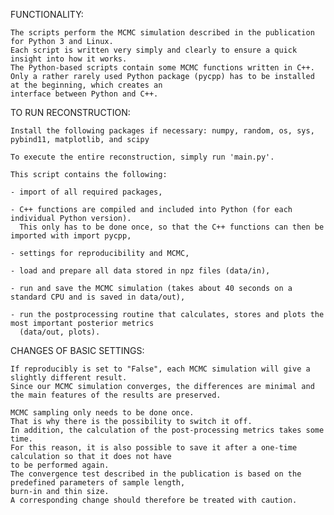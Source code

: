 FUNCTIONALITY:

    The scripts perform the MCMC simulation described in the publication for Python 3 and Linux.
    Each script is written very simply and clearly to ensure a quick insight into how it works.
    The Python-based scripts contain some MCMC functions written in C++. 
    Only a rather rarely used Python package (pycpp) has to be installed at the beginning, which creates an 
    interface between Python and C++.


TO RUN RECONSTRUCTION:

    Install the following packages if necessary: numpy, random, os, sys, pybind11, matplotlib, and scipy
    
    To execute the entire reconstruction, simply run 'main.py'.

    This script contains the following:

    - import of all required packages, 

    - C++ functions are compiled and included into Python (for each individual Python version).
      This only has to be done once, so that the C++ functions can then be imported with import pycpp,

    - settings for reproducibility and MCMC,
    
    - load and prepare all data stored in npz files (data/in),

    - run and save the MCMC simulation (takes about 40 seconds on a standard CPU and is saved in data/out),

    - run the postprocessing routine that calculates, stores and plots the most important posterior metrics 
      (data/out, plots).

CHANGES OF BASIC SETTINGS:

    If reproducibly is set to "False", each MCMC simulation will give a slightly different result.
    Since our MCMC simulation converges, the differences are minimal and the main features of the results are preserved.
    
    MCMC sampling only needs to be done once.
    That is why there is the possibility to switch it off.
    In addition, the calculation of the post-processing metrics takes some time.
    For this reason, it is also possible to save it after a one-time calculation so that it does not have 
    to be performed again.
    The convergence test described in the publication is based on the predefined parameters of sample length, 
    burn-in and thin size.
    A corresponding change should therefore be treated with caution.

